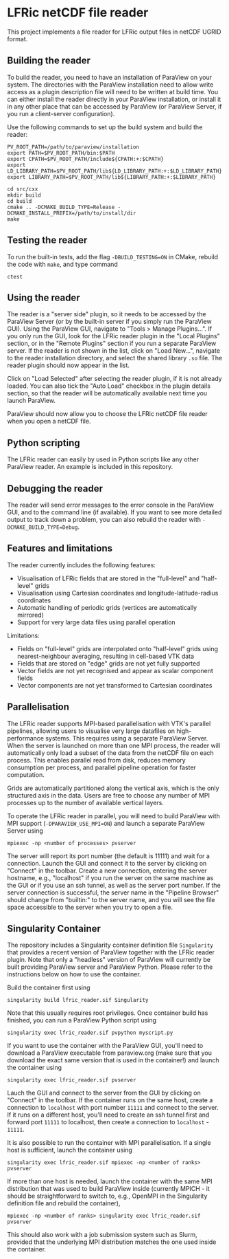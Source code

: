 # LFRic netCDF file reader

This project implements a file reader for LFRic output files in netCDF UGRID format.

## Building the reader

To build the reader, you need to have an installation of ParaView on your system. The directories with the ParaView installation need to allow write access as a plugin description file will need to be written at build time. You can either install the reader directly in your ParaView installation, or install it in any other place that can be accessed by ParaView (or ParaView Server, if you run a client-server configuration).

Use the following commands to set up the build system and build the reader:
```
PV_ROOT_PATH=/path/to/paraview/installation
export PATH=$PV_ROOT_PATH/bin:$PATH
export CPATH=$PV_ROOT_PATH/include${CPATH:+:$CPATH}
export LD_LIBRARY_PATH=$PV_ROOT_PATH/lib${LD_LIBRARY_PATH:+:$LD_LIBRARY_PATH}
export LIBRARY_PATH=$PV_ROOT_PATH/lib${LIBRARY_PATH:+:$LIBRARY_PATH}

cd src/cxx
mkdir build
cd build
cmake .. -DCMAKE_BUILD_TYPE=Release -DCMAKE_INSTALL_PREFIX=/path/to/install/dir
make
```

## Testing the reader

To run the built-in tests, add the flag ```-DBUILD_TESTING=ON``` in CMake, rebuild the code with ```make```, and type command
```
ctest
```

## Using the reader

The reader is a "server side" plugin, so it needs to be accessed by the ParaView Server (or by the built-in server if you simply run the ParaView GUI). Using the ParaView GUI, navigate to "Tools > Manage Plugins...". If you only run the GUI, look for the LFRic reader plugin in the "Local Plugins" section, or in the "Remote Plugins" section if you run a separate ParaView server. If the reader is not shown in the list, click on "Load New...", navigate to the reader installation directory, and select the shared library ```.so``` file. The reader plugin should now appear in the list.

Click on "Load Selected" after selecting the reader plugin, if it is not already loaded. You can also tick the "Auto Load" checkbox in the plugin details section, so that the reader will be automatically available next time you launch ParaView.

ParaView should now allow you to choose the LFRic netCDF file reader when you open a netCDF file.

## Python scripting

The LFRic reader can easily by used in Python scripts like any other ParaView reader. An example is included in this repository.

## Debugging the reader

The reader will send error messages to the error console in the ParaView GUI, and to the command line (if available). If you want to see more detailed output to track down a problem, you can also rebuild the reader with `-DCMAKE_BUILD_TYPE=Debug`.

## Features and limitations

The reader currently includes the following features:
* Visualisation of LFRic fields that are stored in the "full-level" and "half-level" grids
* Visualisation using Cartesian coordinates and longitude-latitude-radius coordinates
* Automatic handling of periodic grids (vertices are automatically mirrored)
* Support for very large data files using parallel operation

Limitations:
* Fields on "full-level" grids are interpolated onto "half-level" grids using nearest-neighbour averaging, resulting in cell-based VTK data
* Fields that are stored on "edge" grids are not yet fully supported
* Vector fields are not yet recognised and appear as scalar component fields
* Vector components are not yet transformed to Cartesian coordinates

## Parallelisation

The LFRic reader supports MPI-based parallelisation with VTK's parallel pipelines, allowing users to visualise very large datafiles on high-performance systems. This requires using a separate ParaView Server. When the server is launched on more than one MPI process, the reader will automatically only load a subset of the data from the netCDF file on each process. This enables parallel read from disk, reduces memory consumption per process, and parallel pipeline operation for faster computation.

Grids are automatically partitioned along the vertical axis, which is the only structured axis in the data. Users are free to choose any number of MPI processes up to the number of available vertical layers.

To operate the LFRic reader in parallel, you will need to build ParaView with MPI support (```-DPARAVIEW_USE_MPI=ON```) and launch a separate ParaView Server using
```
mpiexec -np <number of processes> pvserver
```
The server will report its port number (the default is 11111) and wait for a connection. Launch the GUI and connect it to the server by clicking on "Connect" in the toolbar. Create a new connection, entering the server hostname, e.g., "localhost" if you run the server on the same machine as the GUI or if you use an ssh tunnel, as well as the server port number. If the server connection is successful, the server name in the "Pipeline Browser" should change from "builtin:" to the server name, and you will see the file space accessible to the server when you try to open a file.

## Singularity Container

The repository includes a Singularity container definition file ```Singularity``` that provides a recent version of ParaView together with the LFRic reader plugin. Note that only a "headless" version of ParaView will currently be built providing ParaView server and ParaView Python. Please refer to the instructions below on how to use the container.

Build the container first using
```
singularity build lfric_reader.sif Singularity
```
Note that this usually requires root privileges. Once container build has finished, you can run a ParaView Python script using
```
singularity exec lfric_reader.sif pvpython myscript.py
```
If you want to use the container with the ParaView GUI, you'll need to download a ParaView executable from paraview.org (make sure that you download the exact same version that is used in the container!) and launch the container using
```
singularity exec lfric_reader.sif pvserver
```
Lauch the GUI and connect to the server from the GUI by clicking on "Connect" in the toolbar. If the container runs on the same host, create a connection to ```localhost``` with port number ```11111``` and connect to the server. If it runs on a different host, you'll need to create an ssh tunnel first and forward port ```11111``` to localhost, then create a connection to ```localhost``` - `11111`.

It is also possible to run the container with MPI parallelisation. If a single host is sufficient, launch the container using
```
singularity exec lfric_reader.sif mpiexec -np <number of ranks> pvserver
```
If more than one host is needed, launch the container with the same MPI distribution that was used to build ParaView inside (currently MPICH - it should be straightforward to switch to, e.g., OpenMPI in the Singularity definition file and rebuild the container),
```
mpiexec -np <number of ranks> singularity exec lfric_reader.sif pvserver
```
This should also work with a job submission system such as Slurm, provided that the underlying MPI distribution matches the one used inside the container.
